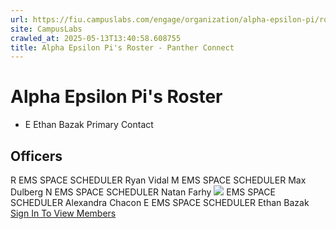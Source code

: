 ```yaml
---
url: https://fiu.campuslabs.com/engage/organization/alpha-epsilon-pi/roster
site: CampusLabs
crawled_at: 2025-05-13T13:40:58.608755
title: Alpha Epsilon Pi's Roster - Panther Connect
---
```


#  Alpha Epsilon Pi's Roster 
  * E
Ethan Bazak
Primary Contact


##  Officers 
R
EMS SPACE SCHEDULER
Ryan Vidal
M
EMS SPACE SCHEDULER
Max Dulberg
N
EMS SPACE SCHEDULER
Natan Farhy
![](https://se-images.campuslabs.com/clink/images/fe5b6879-4db5-45df-869f-17bd48de39abc7d50609-81ed-48ba-ba3e-43aea004a535.png?preset=small-sq)
EMS SPACE SCHEDULER
Alexandra Chacon
E
EMS SPACE SCHEDULER
Ethan Bazak
[Sign In To View Members](https://fiu.campuslabs.com/engage/account/login?returnUrl=/engage/organization/alpha-epsilon-pi/roster)
